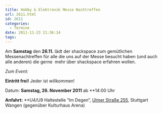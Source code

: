 ```yaml
---
title: Hobby & Elektronik Messe Nachtreffen
url: 2611.html
id: 2611
categories:
  - Termine
date: 2011-11-23 21:36:14
tags:
---
```


Am **Samstag** den **26.11.** lädt der shackspace zum gemütlichen Messenachtreffen für alle die uns auf der Messe besucht haben (und auch alle anderen) die gerne  mehr über shackspace erfahren wollen.

_Zum Event:_

**Eintritt frei!** Jeder ist willkommen!

Datum: **Samstag, 26\. November 2011** ab **14:00 Uhr

**Anfahrt:** **U4/U9 Haltestelle “Im Degen”, [Ulmer Straße 255](../?page_id=713), Stuttgart Wangen (gegenüber Kulturhaus Arena)